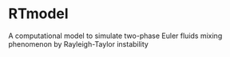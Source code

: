 # RTmodel
A computational model to simulate two-phase Euler fluids mixing phenomenon by Rayleigh-Taylor instability
